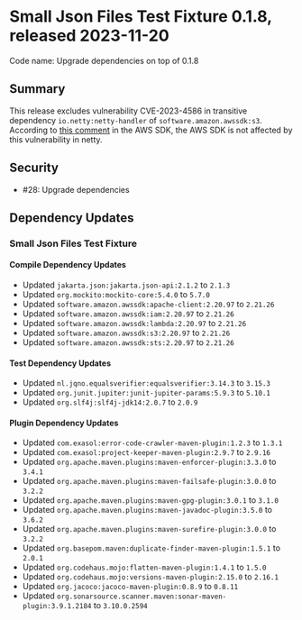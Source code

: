 # Small Json Files Test Fixture 0.1.8, released 2023-11-20

Code name: Upgrade dependencies on top of 0.1.8

## Summary

This release excludes vulnerability CVE-2023-4586 in transitive dependency `io.netty:netty-handler` of `software.amazon.awssdk:s3`. According to [this comment](https://github.com/aws/aws-sdk-java-v2/issues/4584#issuecomment-1760547020) in the AWS SDK, the AWS SDK is not affected by this vulnerability in netty.

## Security

* #28: Upgrade dependencies

## Dependency Updates

### Small Json Files Test Fixture

#### Compile Dependency Updates

* Updated `jakarta.json:jakarta.json-api:2.1.2` to `2.1.3`
* Updated `org.mockito:mockito-core:5.4.0` to `5.7.0`
* Updated `software.amazon.awssdk:apache-client:2.20.97` to `2.21.26`
* Updated `software.amazon.awssdk:iam:2.20.97` to `2.21.26`
* Updated `software.amazon.awssdk:lambda:2.20.97` to `2.21.26`
* Updated `software.amazon.awssdk:s3:2.20.97` to `2.21.26`
* Updated `software.amazon.awssdk:sts:2.20.97` to `2.21.26`

#### Test Dependency Updates

* Updated `nl.jqno.equalsverifier:equalsverifier:3.14.3` to `3.15.3`
* Updated `org.junit.jupiter:junit-jupiter-params:5.9.3` to `5.10.1`
* Updated `org.slf4j:slf4j-jdk14:2.0.7` to `2.0.9`

#### Plugin Dependency Updates

* Updated `com.exasol:error-code-crawler-maven-plugin:1.2.3` to `1.3.1`
* Updated `com.exasol:project-keeper-maven-plugin:2.9.7` to `2.9.16`
* Updated `org.apache.maven.plugins:maven-enforcer-plugin:3.3.0` to `3.4.1`
* Updated `org.apache.maven.plugins:maven-failsafe-plugin:3.0.0` to `3.2.2`
* Updated `org.apache.maven.plugins:maven-gpg-plugin:3.0.1` to `3.1.0`
* Updated `org.apache.maven.plugins:maven-javadoc-plugin:3.5.0` to `3.6.2`
* Updated `org.apache.maven.plugins:maven-surefire-plugin:3.0.0` to `3.2.2`
* Updated `org.basepom.maven:duplicate-finder-maven-plugin:1.5.1` to `2.0.1`
* Updated `org.codehaus.mojo:flatten-maven-plugin:1.4.1` to `1.5.0`
* Updated `org.codehaus.mojo:versions-maven-plugin:2.15.0` to `2.16.1`
* Updated `org.jacoco:jacoco-maven-plugin:0.8.9` to `0.8.11`
* Updated `org.sonarsource.scanner.maven:sonar-maven-plugin:3.9.1.2184` to `3.10.0.2594`
